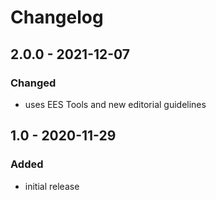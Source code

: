# Changelog

## 2.0.0 - 2021-12-07

### Changed

- uses EES Tools and new editorial guidelines


## 1.0 - 2020-11-29

### Added

- initial release
